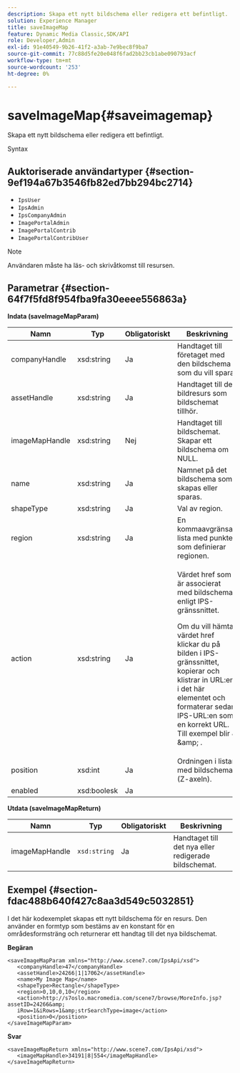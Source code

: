 ```yaml
---
description: Skapa ett nytt bildschema eller redigera ett befintligt.
solution: Experience Manager
title: saveImageMap
feature: Dynamic Media Classic,SDK/API
role: Developer,Admin
exl-id: 91e40549-9b26-41f2-a3ab-7e9bec8f9ba7
source-git-commit: 77c88d5fe20e048f6fad2bb23cb1abe090793acf
workflow-type: tm+mt
source-wordcount: '253'
ht-degree: 0%

---
```


# saveImageMap{#saveimagemap}

Skapa ett nytt bildschema eller redigera ett befintligt.

Syntax

## Auktoriserade användartyper {#section-9ef194a67b3546fb82ed7bb294bc2714}

* `IpsUser`
* `IpsAdmin`
* `IpsCompanyAdmin`
* `ImagePortalAdmin`
* `ImagePortalContrib`
* `ImagePortalContribUser`

>[!NOTE]
>
>Användaren måste ha läs- och skrivåtkomst till resursen.

## Parametrar {#section-64f7f5fd8f954fba9fa30eeee556863a}

**Indata (saveImageMapParam)**

<table id="table_49649036F46941D2B1F28515674E533B"> 
 <thead> 
  <tr> 
   <th colname="col1" class="entry"> Namn </th> 
   <th colname="col2" class="entry"> Typ </th> 
   <th colname="col3" class="entry"> Obligatoriskt </th> 
   <th colname="col4" class="entry"> Beskrivning </th> 
  </tr> 
 </thead>
 <tbody> 
  <tr> 
   <td colname="col1"> <span class="codeph"> <span class="varname"> companyHandle </span> </span> </td> 
   <td colname="col2"> <span class="codeph"> xsd:string </span> </td> 
   <td colname="col3"> Ja </td> 
   <td colname="col4"> Handtaget till företaget med den bildschema som du vill spara. </td> 
  </tr> 
  <tr> 
   <td colname="col1"> <span class="codeph"> <span class="varname"> assetHandle </span> </span> </td> 
   <td colname="col2"> <span class="codeph"> xsd:string </span> </td> 
   <td colname="col3"> Ja </td> 
   <td colname="col4"> Handtaget till den bildresurs som bildschemat tillhör. </td> 
  </tr> 
  <tr> 
   <td colname="col1"> <span class="codeph"> <span class="varname"> imageMapHandle </span> </span> </td> 
   <td colname="col2"> <span class="codeph"> xsd:string </span> </td> 
   <td colname="col3"> Nej </td> 
   <td colname="col4"> Handtaget till bildschemat. Skapar ett bildschema om NULL. </td> 
  </tr> 
  <tr> 
   <td colname="col1"> <span class="codeph"> <span class="varname"> name </span> </span> </td> 
   <td colname="col2"> <span class="codeph"> xsd:string </span> </td> 
   <td colname="col3"> Ja </td> 
   <td colname="col4"> Namnet på det bildschema som skapas eller sparas. </td> 
  </tr> 
  <tr> 
   <td colname="col1"> <span class="codeph"> <span class="varname"> shapeType </span> </span> </td> 
   <td colname="col2"> <span class="codeph"> xsd:string </span> </td> 
   <td colname="col3"> Ja </td> 
   <td colname="col4"> Val av region. </td> 
  </tr> 
  <tr> 
   <td colname="col1"> <span class="codeph"> <span class="varname"> region </span> </span> </td> 
   <td colname="col2"> <span class="codeph"> xsd:string </span> </td> 
   <td colname="col3"> Ja </td> 
   <td colname="col4"> En kommaavgränsad lista med punkter som definierar regionen. </td> 
  </tr> 
  <tr> 
   <td colname="col1"> <span class="codeph"> <span class="varname"> action </span> </span> </td> 
   <td colname="col2"> <span class="codeph"> xsd:string </span> </td> 
   <td colname="col3"> Ja </td> 
   <td colname="col4"> <p>Värdet <span class="codeph"> href </span> som är associerat med bildschemat enligt IPS-gränssnittet. </p> <p>Om du vill hämta värdet <span class="codeph"> href </span> klickar du på bilden i IPS-gränssnittet, kopierar och klistrar in URL:en i det här elementet och formaterar sedan IPS-URL:en som en korrekt URL. Till exempel blir <span class="codeph"> &amp; </span> <span class="codeph"> &amp;amp; </span>. </p> </td> 
  </tr> 
  <tr> 
   <td colname="col1"> <span class="codeph"> <span class="varname"> position </span> </span> </td> 
   <td colname="col2"> <span class="codeph"> xsd:int </span> </td> 
   <td colname="col3"> Ja </td> 
   <td colname="col4"> Ordningen i listan med bildscheman (Z-axeln). </td> 
  </tr> 
  <tr> 
   <td colname="col1"> <span class="codeph"> <span class="varname"> enabled </span> </span> </td> 
   <td colname="col2"> <span class="codeph"> xsd:boolesk </span> </td> 
   <td colname="col3"> Ja </td> 
   <td colname="col4"></td> 
  </tr> 
 </tbody> 
</table>

**Utdata (saveImageMapReturn)**

| Namn | Typ | Obligatoriskt | Beskrivning |
|---|---|---|---|
| imageMapHandle | `xsd:string` | Ja | Handtaget till det nya eller redigerade bildschemat. |

## Exempel {#section-fdac488b640f427c8aa3d549c5032851}

I det här kodexemplet skapas ett nytt bildschema för en resurs. Den använder en formtyp som bestäms av en konstant för en områdesformsträng och returnerar ett handtag till det nya bildschemat.

**Begäran**

```
<saveImageMapParam xmlns="http://www.scene7.com/IpsApi/xsd"> 
   <companyHandle>47</companyHandle> 
   <assetHandle>24266|1|17062</assetHandle> 
   <name>My Image Map</name> 
   <shapeType>Rectangle</shapeType> 
   <region>0,10,0,10</region> 
   <action>http://s7oslo.macromedia.com/scene7/browse/MoreInfo.jsp?assetID=24266&amp; 
   iRow=1&iRows=1&amp;strSearchType=image</action> 
   <position>0</position> 
</saveImageMapParam>
```

**Svar**

```
<saveImageMapReturn xmlns="http://www.scene7.com/IpsApi/xsd"> 
   <imageMapHandle>34191|8|554</imageMapHandle> 
</saveImageMapReturn>
```
